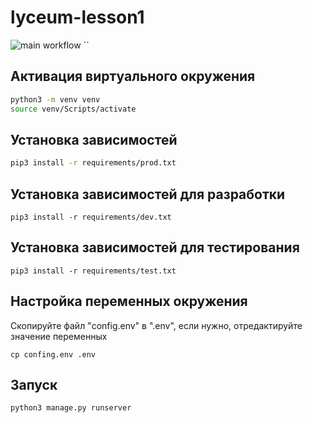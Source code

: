# lyceum-lesson1
![main workflow](https://github.com/makstetoro3/lyceum-lesson1/actions/workflows/python-package.yml/badge.svg)
``

## Активация виртуального окружения
```bash
python3 -m venv venv
source venv/Scripts/activate
```

## Установка зависимостей 
```bash
pip3 install -r requirements/prod.txt
```

## Установка зависимостей для разработки
```commandline
pip3 install -r requirements/dev.txt
```

## Установка зависимостей для тестирования
```commandline
pip3 install -r requirements/test.txt
```

## Настройка переменных окружения
Скопируйте файл "config.env" в ".env", если нужно, отредактируйте значение переменных
```commandline
cp confing.env .env
```

## Запуск
```commandline
python3 manage.py runserver
```